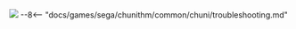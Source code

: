 <img class="header-logo" src="/img/sega/chunithm/crystal/logo.webp">
--8<-- "docs/games/sega/chunithm/common/chuni/troubleshooting.md"